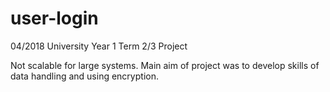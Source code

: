 # user-login
04/2018 University Year 1 Term 2/3 Project

Not scalable for large systems. Main aim of project was to develop skills of data handling and using encryption.
